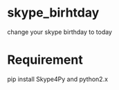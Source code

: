 # skype_birhtday
change your skype birthday to today

# Requirement
pip install Skype4Py and python2.x
